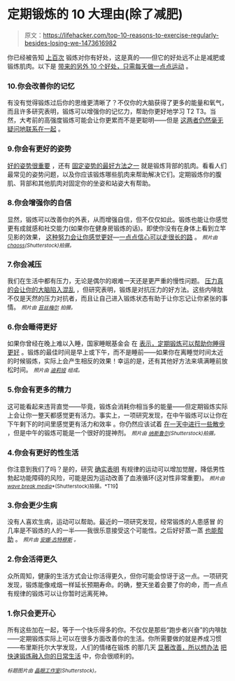 # 定期锻炼的 10 大理由(除了减肥)

> 原文：<https://lifehacker.com/top-10-reasons-to-exercise-regularly-besides-losing-we-1473616982>

你已经被告知 [上百次](https://lifehacker.com/how-exercise-affects-your-body-and-how-to-pick-the-rig-507511853) 锻炼对你有好处，这是真的——但它的好处远不止是减肥或锻炼肌肉。以下是 [带来的另外 10 个好处，只需每天做一点点运动](http://lifehacker.com/how-to-motivate-yourself-into-an-exercise-routine-youll-5950484) 。



### 10.你会改善你的记忆

有没有觉得锻炼过后你的思维更清晰了？不仅你的大脑获得了更多的能量和氧气，而且许多研究表明，锻炼可以增强你的记忆力，帮助你更好地学习 T2 T3。当然，大考前的高强度锻炼可能会让你更累而不是更聪明——但是 [这两者仍然毫无疑问地联系在一起](http://lifehacker.com/how-exercise-is-tied-to-learning-1053206450) 。

### 9.你会有更好的姿势

[好的姿势很重要](https://lifehacker.com/the-science-behind-posture-and-how-it-affects-your-brai-1463291618) ，还有 [固定姿势的最好方法之一](http://lifehacker.com/how-can-i-improve-my-posture-5732064) 就是锻炼背部的肌肉。看看人们最常见的姿势问题，以及你应该锻炼哪些肌肉来帮助解决它们。定期锻炼你的腹肌、背部和其他肌肉对固定你的坐姿和站姿大有帮助。

### 8.你会增强你的自信

显然，锻炼可以改善你的外表，从而增强自信，但不仅仅如此。锻炼也能让你感觉更有成就感和社交能力(如果你在健身房锻炼的话)。即使你没有在身体上看到立竿见影的效果， [这种努力会让你感觉更好](https://lifehacker.com/why-you-should-track-your-efforts-not-your-achievement-1355909784)—[一点点信心可以走很长的路](http://lifehacker.com/how-to-build-your-confidence-and-why-it-matters-1442414831) 。 <small>*照片由*</small>[<small>*chaoss*</small>](http://www.shutterstock.com/cat.mhtml?lang=en&search_source=search_form&version=llv1&anyorall=all&safesearch=1&searchterm=arms+spread&search_group=&horizontal=on&orient=&search_cat=&searchtermx=&photographer_name=&people_gender=&people_age=&people_ethnicity=&people_number=&commercial_ok=&color=&show_color_wheel=1&secondary_submit=Search#id=6186646)<small>*(Shutterstock)拍摄。*</small>

### 7.你会减压

我们在生活中都有压力，无论是偶尔的艰难一天还是更严重的慢性问题。 [压力真的会让你的大脑陷入混乱](https://lifehacker.com/what-stress-actually-does-to-you-and-what-you-can-do-ab-5836879) ，但研究表明，锻炼是对抗压力的好方法。这些内啡肽不仅是天然的压力对抗者，而且让自己进入锻炼状态有助于让你忘记让你紧张的事情。 <small>*照片由*</small> [<small>*苔丝梅尔*</small>](http://www.flickr.com/photos/photography-by-tess/3954409398/) <small>*拍摄。*</small>

### 6.你会睡得更好

如果你曾经在晚上难以入睡，国家睡眠基金会 在 [表示，定期锻炼可以帮助你睡得更好](https://lifehacker.com/how-can-i-sleep-through-the-night-5921048) 。锻炼的最佳时间是早上或下午，而不是睡前——如果你在离睡觉时间太近的时候锻炼，实际上会产生相反的效果！幸运的是，还有其他好方法来填满睡前放松时间。 <small>*照片由*</small> [<small>*迪莉娅*</small>](http://www.flickr.com/photos/deeleea/536567365/) <small>*组成。*</small>

### 5.你会有更多的精力

这可能看起来违背直觉——毕竟，锻炼会消耗你相当多的能量——但定期锻炼实际上会让你一整天都感觉更有活力。事实上，一项研究发现，在中午锻炼可以让你在下午剩下的时间里感觉更有活力和效率 。你仍然应该试着 [在一天中进行一些散步](http://lifehacker.com/why-walking-throughout-the-day-is-just-as-important-as-5990300) ，但是中午的锻炼可能是一个很好的提神剂。 *<small>照片由</small>* [*<small>纳斯鲁尔</small>*](http://www.shutterstock.com/gallery-911050p1.html)*<small>(Shutterstock)拍摄。</small>*

### 4.你会有更好的性生活

你注意到我们了吗？是的，研究 [确实表明](http://www.acefitness.org/acefit/healthy_living_fit_facts_content.aspx?itemid=159) 有规律的运动可以增加觉醒，降低男性勃起功能障碍的风险，可能是因为运动改善了血液循环(这对性非常重要)。 <small>*照片由*</small>[<small>*wave break media*</small>](http://www.shutterstock.com/pic-146042159/stock-photo-rear-view-of-a-couple-having-sex-in-bed.html)<small>*(Shutterstock)拍摄。*T19】</small>

### 3.你会更少生病

没有人喜欢生病，运动可以帮助。最近的一项研究发现，经常锻炼的人患感冒 的几率是不锻炼的人的一半——我很乐意接受这个可能性。之后好好蒸一蒸 [也能帮助](https://lifehacker.com/the-no-bs-guide-to-boosting-your-immunity-and-avoiding-5858209) 。 <small>*照片由*</small> [<small>*安娜·古特穆斯*</small>](http://www.flickr.com/photos/anniferrr/4473854085/) <small>*。*</small>

### 2.你会活得更久

众所周知，健康的生活方式会让你活得更久，但你可能会惊讶于这一点。一项研究发现，锻炼能像戒烟一样延长预期寿命。的确，整天坐着会要了你的命，而一点点有规律的锻炼可以让你暂时远离死神。

### 1.你只会更开心

所有这些加在一起，等于一个快乐得多的你。不仅仅是那些“跑步者兴奋”的内啡肽——定期锻炼实际上可以在很多方面改善你的生活。你所需要做的就是养成习惯——布里斯托尔大学发现，人们的情绪在锻炼 的那几天 [显著改善，所以想办法](https://lifehacker.com/what-happens-to-our-brains-during-exercise-and-why-it-5938216) [把快速锻炼融入你的日常生活](http://lifehacker.com/how-can-i-fit-a-workout-into-my-daily-routine-5854874) 中，你会很顺利的。

<small>*标题图片由*</small> [<small>*晶眼工作室*</small>](http://www.shutterstock.com/pic-108895151/stock-photo-general-medical-or-science-and-career-concept-illustration-d-silhouette-head-of-person-in.html)<small>*(Shutterstock)。*</small>